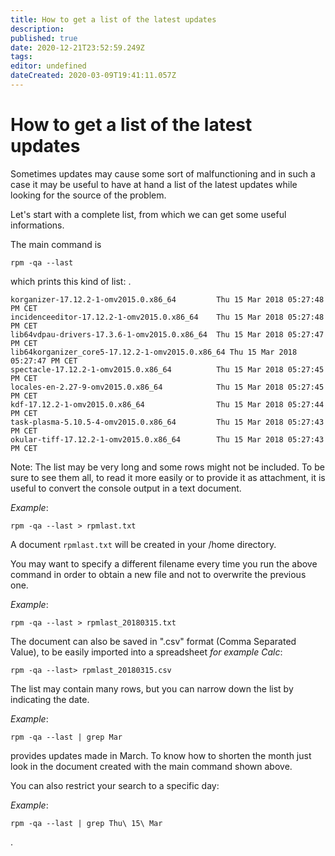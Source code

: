 ```yaml
---
title: How to get a list of the latest updates
description: 
published: true
date: 2020-12-21T23:52:59.249Z
tags: 
editor: undefined
dateCreated: 2020-03-09T19:41:11.057Z
---
```


# How to get a list of the latest updates
Sometimes updates may cause some sort of malfunctioning and in such a case it may be useful to have at hand a list of the latest updates while looking for the source of the problem.

Let's start with a complete list, from which we can get some useful informations.

The main command is

```
rpm -qa --last
```

which prints this kind of list:
.

    korganizer-17.12.2-1-omv2015.0.x86_64         Thu 15 Mar 2018 05:27:48 PM CET
    incidenceeditor-17.12.2-1-omv2015.0.x86_64    Thu 15 Mar 2018 05:27:48 PM CET
    lib64vdpau-drivers-17.3.6-1-omv2015.0.x86_64  Thu 15 Mar 2018 05:27:47 PM CET
    lib64korganizer_core5-17.12.2-1-omv2015.0.x86_64 Thu 15 Mar 2018 05:27:47 PM CET
    spectacle-17.12.2-1-omv2015.0.x86_64          Thu 15 Mar 2018 05:27:45 PM CET
    locales-en-2.27-9-omv2015.0.x86_64            Thu 15 Mar 2018 05:27:45 PM CET
    kdf-17.12.2-1-omv2015.0.x86_64                Thu 15 Mar 2018 05:27:44 PM CET
    task-plasma-5.10.5-4-omv2015.0.x86_64         Thu 15 Mar 2018 05:27:43 PM CET
    okular-tiff-17.12.2-1-omv2015.0.x86_64        Thu 15 Mar 2018 05:27:43 PM CET


Note: The list may be very long and some rows might not be included.
To be sure to see them all, to read it more easily or to provide it as attachment, it is useful to convert the console output in a text document.

_Example_:
```
rpm -qa --last > rpmlast.txt
```
A document `rpmlast.txt` will be created in your /home directory.

You may want to specify a different filename every time you run the above command in order to obtain a new file and not to overwrite the previous one.

_Example_:
```
rpm -qa --last > rpmlast_20180315.txt
```

The document can also be saved in ".csv" format (Comma Separated Value), to be easily imported into a spreadsheet
_for example Calc_:

```
rpm -qa --last> rpmlast_20180315.csv
```

The list may contain many rows, but you can narrow down the list by indicating the date.

_Example_:
```
rpm -qa --last | grep Mar
``` 
provides updates made in March. To know how to shorten the month just look in the document created with the main command shown above.

You can also restrict your search to a specific day:

_Example_:
```
rpm -qa --last | grep Thu\ 15\ Mar
```

.